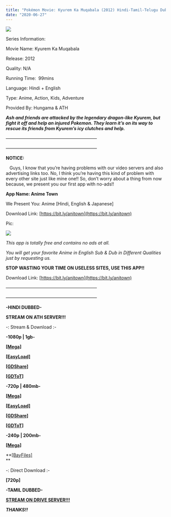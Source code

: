 ```yaml
---
title: "Pokémon Movie: Kyurem Ka Muqabala (2012) Hindi-Tamil-Telugu Dubbed [Hungama TV/Marvel HQ]"
date: "2020-06-27"
---
```


<script type="text/javascript">var adfly_id = 20713539; var adfly_advert = 'int'; var popunder = true; var domains = ['gplinks.co'];</script>

<script src="https://cdn.adf.ly/js/link-converter.js"></script>

[![](https://1.bp.blogspot.com/-i7m0ji82ziI/Xu3Mwff94tI/AAAAAAAAC_M/QRCEc-ooTj4Vh_SHOisH124VZh2aT2l4gCK4BGAsYHg/w400-h229/dfssdfsdf.JPG)](https://1.bp.blogspot.com/-i7m0ji82ziI/Xu3Mwff94tI/AAAAAAAAC_M/QRCEc-ooTj4Vh_SHOisH124VZh2aT2l4gCK4BGAsYHg/s1378/dfssdfsdf.JPG)

Series Information:

Movie Name: Kyurem Ka Muqabala

Release: 2012

Quality: N/A

Running Time:  99mins

Language: Hindi + English  

Type: Anime, Action, Kids, Adventure

Provided By: Hungama & ATH

  

**_Ash and friends are attacked by the legendary dragon-like Kyurem, but fight it off and help an injured Pokemon. They learn it’s on its way to rescue its friends from Kyurem’s icy clutches and help._**

————————————————————–

————————————————————–

**NOTICE:**

   Guys, I know that you’re having problems with our video servers and also advertising links too. No, I think you’re having this kind of problem with every other site just like mine one!! So, don’t worry about a thing from now because, we present you our first app with no-ads!!

**App Name: Anime Town**

We Present You: Anime \[Hindi, English & Japanese\]

Download Link: [https://bit.ly/anitown](https://bit.ly/anitown)

Pic:

[![](https://1.bp.blogspot.com/-UKLChwnNMqk/Xu4q7hqAzzI/AAAAAAAAC_o/nMCXjEuPLKskhbL03LakLN1EstwmmlB7ACK4BGAsYHg/w640-h255/bluh.jpg)](https://1.bp.blogspot.com/-UKLChwnNMqk/Xu4q7hqAzzI/AAAAAAAAC_o/nMCXjEuPLKskhbL03LakLN1EstwmmlB7ACK4BGAsYHg/s1810/bluh.jpg)

_This app is totally free and contains no ads at all._

_You will get your favorite Anime in English Sub & Dub in Different Qualities just by requesting us._

**STOP WASTING YOUR TIME ON USELESS SITES, USE THIS APP!!**

Download Link: [https://bit.ly/anitown](https://bit.ly/anitown)

————————————————————–

————————————————————–

**\-HINDI DUBBED-**

**STREAM ON ATH SERVER!!!**

  

\-: Stream & Download :-

**\-1080p | 1gb-**

**[\[Mega\]](https://gplinks.co/Pwr0Cpk)**

[**\[EasyLoad\]**](https://gplinks.co/avsjc)  

**[\[GDShare\]](https://gplinks.co/PdVZl)**  

[**\[GDToT\]**](https://gplinks.co/qRRECA5)  

**\-720p | 480mb-**

**[\[Mega\]](https://gplinks.co/fXgkSe)**

[**\[EasyLoad\]**](https://gplinks.co/UYk0nPHl)  

**[\[GDShare\]](https://gplinks.co/PE7c)**  

[**\[GDToT\]**](https://gplinks.co/vt6gCmZ)  

  

**\-240p | 200mb-**

**[\[Mega\]](https://gplinks.co/ZlYacnbO)**

**[\[BayFiles\]](https://gplinks.co/7g2ulKGo)  
**

\-: Direct Download :-

**\[720p\]**

  

**\-TAMIL DUBBED-**

**[STREAM ON DRIVE SERVER!!!](https://gplinks.co/QnBQ)**

_**THANKS!!**_
